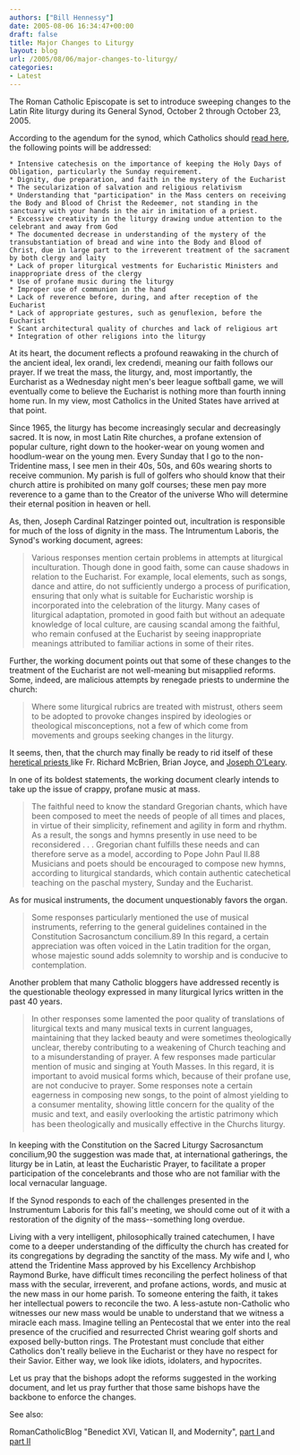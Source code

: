 ```yaml
---
authors: ["Bill Hennessy"]
date: 2005-08-06 16:34:47+00:00
draft: false
title: Major Changes to Liturgy
layout: blog
url: /2005/08/06/major-changes-to-liturgy/
categories:
- Latest
---
```


The Roman Catholic Episcopate is  set to introduce sweeping changes to the Latin Rite liturgy during its General Synod, October 2 through October 23, 2005.

According to the agendum for the synod, which Catholics should [read here](https://www.vatican.va/roman_curia/synod/documents/rc_synod_doc_20050707_instrlabor-xi-assembly_en.html),  the following points will be addressed:

	* Intensive catechesis on the importance of keeping the Holy Days of Obligation, particularly the Sunday requirement.
	* Dignity, due preparation, and faith in the mystery of the Eucharist
	* The secularization of salvation and religious relativism
	* Understanding that "participation" in the Mass centers on receiving the Body and Blood of Christ the Redeemer, not standing in the sanctuary with your hands in the air in imitation of a priest.
	* Excessive creativity in the liturgy drawing undue attention to the celebrant and away from God
	* The documented decrease in understanding of the mystery of the transubstantiation of bread and wine into the Body and Blood of Christ, due in large part to the irreverent treatment of the sacrament by both clergy and laity
	* Lack of proper liturgical vestments for Eucharistic Ministers and inappropriate dress of the clergy
	* Use of profane music during the liturgy
	* Improper use of communion in the hand
	* Lack of reverence before, during, and after reception of the Eucharist
	* Lack of appropriate gestures, such as genuflexion, before the Eucharist
	* Scant architectural quality of churches and lack of religious art
	* Integration of other religions into the liturgy

At its heart, the document reflects a profound reawaking in the church of the ancient ideal, lex orandi, lex credendi, meaning our faith follows our prayer.  If we treat the mass, the liturgy, and, most importantly, the Eurcharist as a Wednesday night men's beer league softball game, we will eventually come to believe the Eucharist is nothing more than fourth inning home run.  In my view, most Catholics in the United States have arrived at that point.

Since 1965, the liturgy has become increasingly secular and decreasingly sacred.  It is now, in most Latin Rite churches, a profane extension of popular culture, right down to the hooker-wear on young women and hoodlum-wear on the young men.  Every Sunday that I go to the non-Tridentine mass, I see men in their 40s, 50s, and 60s wearing shorts to receive communion.  My parish is full of golfers who should know that their church attire is prohibited on many golf courses; these men pay more reverence to a game than to the Creator of the universe Who will determine their eternal position in heaven or hell.

As, then, Joseph Cardinal Ratzinger pointed out, incultration is responsible for much of the loss of dignity in the mass.  The Intrumentum Laboris, the Synod's working document, agrees:



> Various responses mention certain problems in attempts at liturgical inculturation. Though done in good faith, some can cause shadows in relation to the Eucharist. For example, local elements, such as songs, dance and attire, do not sufficiently undergo a process of purification, ensuring that only what is suitable for Eucharistic worship is incorporated into the celebration of the liturgy. Many cases of liturgical adaptation, promoted in good faith but without an adequate knowledge of local culture, are causing scandal among the faithful, who remain confused at the Eucharist by seeing inappropriate meanings attributed to familiar actions in some of their rites.



Further, the working document points out that some of these changes to the treatment of the Eucharist are not well-meaning but misapplied reforms.  Some, indeed, are malicious attempts by renegade priests to undermine the church:



> Where some liturgical rubrics are treated with mistrust, others seem to be adopted to provoke changes inspired by ideologies or theological misconceptions, not a few of which come from movements and groups seeking changes in the liturgy.



It seems, then, that the church may finally be ready to rid itself of these [heretical priests ](https://www.hennessysview.com/?p=760)like Fr. Richard McBrien, Brian Joyce, and [Joseph O'Leary](https://josephsoleary.typepad.com/my_weblog/2005/07/the_rise_of_the.html).

In one of its boldest statements, the working document clearly intends to take up the issue of crappy, profane music at mass.



> The faithful need to know the standard Gregorian chants, which have been composed to meet the needs of people of all times and places, in virtue of their simplicity, refinement and agility in form and rhythm. As a result, the songs and hymns presently in use need to be reconsidered . . . Gregorian chant fulfills these needs and can therefore serve as a model, according to Pope John Paul II.88 Musicians and poets should be encouraged to compose new hymns, according to liturgical standards, which contain authentic catechetical teaching on the paschal mystery, Sunday and the Eucharist.




As for musical instruments, the document unquestionably favors the organ.



> Some responses particularly mentioned the use of musical instruments, referring to the general guidelines contained in the Constitution Sacrosanctum concilium.89 In this regard, a certain appreciation was often voiced in the Latin tradition for the organ, whose majestic sound adds solemnity to worship and is conducive to contemplation.



Another problem that many Catholic bloggers have addressed recently is the questionable theology expressed in many liturgical lyrics written in the past 40 years.



> In other responses some lamented the poor quality of translations of liturgical texts and many musical texts in current languages, maintaining that they lacked beauty and were sometimes theologically unclear, thereby contributing to a weakening of Church teaching and to a misunderstanding of prayer. A few responses made particular mention of music and singing at Youth Masses. In this regard, it is important to avoid musical forms which, because of their profane use, are not conducive to prayer. Some responses note a certain eagerness in composing new songs, to the point of almost yielding to a consumer mentality, showing little concern for the quality of the music and text, and easily overlooking the artistic patrimony which has been theologically and musically effective in the Churchs liturgy.

In keeping with the Constitution on the Sacred Liturgy Sacrosanctum concilium,90 the suggestion was made that, at international gatherings, the liturgy be in Latin, at least the Eucharistic Prayer, to facilitate a proper participation of the concelebrants and those who are not familiar with the local vernacular language.



If the Synod responds to each of the challenges presented in the Instrumentum Laboris for this fall's meeting, we should come out of it with a restoration of the dignity of the mass--something long overdue.

Living with a very intelligent, philosophically trained catechumen, I have come to a deeper understanding of the difficulty the church has created for its congregations by degrading the sanctity of the mass.  My wife and I, who attend the Tridentine Mass approved by his Excellency Archbishop Raymond Burke, have difficult times reconciling the perfect holiness of that mass with the secular, irreverent, and profane actions, words, and music at the new mass in our home parish.  To someone entering the faith, it takes her intellectual powers to reconcile the two.  A less-astute non-Catholic who witnesses our new mass would be unable to understand that we witness a miracle each mass.  Imagine telling an Pentecostal that we enter into the real presence of the crucified and resurrected Christ wearing golf shorts and exposed belly-button rings.  The Protestant must conclude that either Catholics don't really believe in the Eucharist or they have no respect for their Savior.  Either way, we look like idiots, idolaters, and hypocrites.

Let us pray that the bishops adopt the reforms suggested in the working document, and let us pray further that those same bishops have the backbone to enforce the changes.

See also:

RomanCatholicBlog "Benedict XVI, Vatican II, and Modernity", [part I ](https://romancatholicblog.typepad.com/roman_catholic_blog/2005/07/benedict_xvi_va.html)and [part II](https://romancatholicblog.typepad.com/roman_catholic_blog/2005/07/on_benedict_xvi.html)








